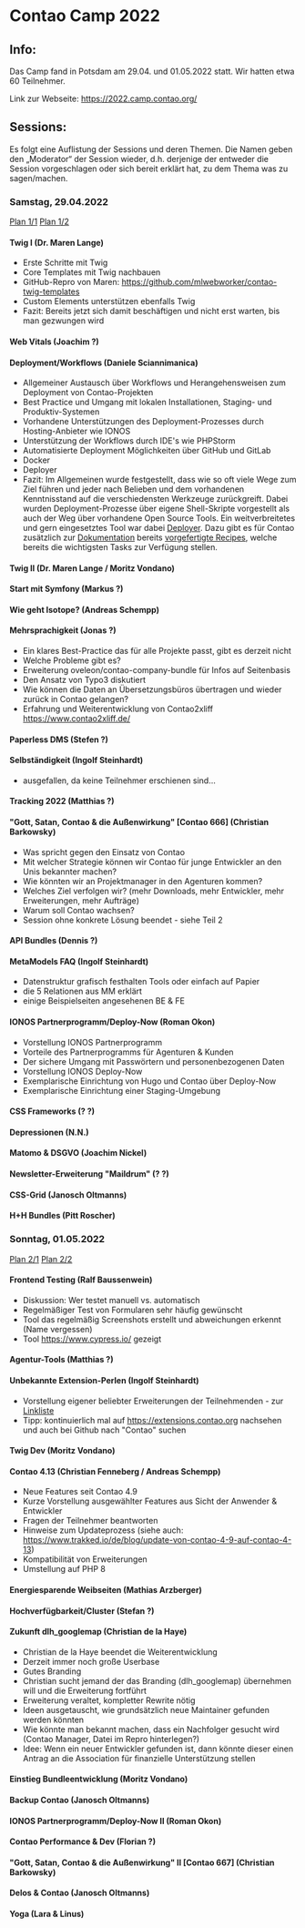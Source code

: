 # Contao Camp 2022

## Info:
Das Camp fand in Potsdam am 29.04. und 01.05.2022 statt. Wir hatten etwa 60 Teilnehmer.

Link zur Webseite: https://2022.camp.contao.org/

## Sessions:
Es folgt eine Auflistung der Sessions und deren Themen. Die Namen geben den
„Moderator“ der Session wieder, d.h. derjenige der entweder die Session
vorgeschlagen oder sich bereit erklärt hat, zu dem Thema was zu sagen/machen.

### Samstag, 29.04.2022
[Plan 1/1](plan_tag1_1.jpg)
[Plan 1/2](plan_tag1_2.jpg)

#### Twig I (Dr. Maren Lange)
* Erste Schritte mit Twig
* Core Templates mit Twig nachbauen
* GitHub-Repro von Maren: https://github.com/mlwebworker/contao-twig-templates
* Custom Elements unterstützen ebenfalls Twig
* Fazit: Bereits jetzt sich damit beschäftigen und nicht erst warten, bis man gezwungen wird

#### Web Vitals (Joachim ?)

#### Deployment/Workflows (Daniele Sciannimanica)

* Allgemeiner Austausch über Workflows und Herangehensweisen zum Deployment von Contao-Projekten
* Best Practice und Umgang mit lokalen Installationen, Staging- und Produktiv-Systemen
* Vorhandene Unterstützungen des Deployment-Prozesses durch Hosting-Anbieter wie IONOS
* Unterstützung der Workflows durch IDE's wie PHPStorm
* Automatisierte Deployment Möglichkeiten über GitHub und GitLab
* Docker
* Deployer
* Fazit: Im Allgemeinen wurde festgestellt, dass wie so oft viele Wege zum Ziel führen
  und jeder nach Belieben und dem vorhandenen Kenntnisstand auf die verschiedensten Werkzeuge
  zurückgreift. Dabei wurden Deployment-Prozesse über eigene Shell-Skripte vorgestellt als
  auch der Weg über vorhandene Open Source Tools. Ein weitverbreitetes und gern eingesetztes
  Tool war dabei [Deployer](https://deployer.org/). Dazu gibt es für Contao zusätzlich
  zur [Dokumentation](https://docs.contao.org/manual/de/guides/deployer/) bereits
  [vorgefertigte Recipes](https://docs.contao.org/manual/de/guides/deployer/#eigene-recipes),
  welche bereits die wichtigsten Tasks zur Verfügung stellen.

#### Twig II (Dr. Maren Lange / Moritz Vondano)

#### Start mit Symfony (Markus ?)

#### Wie geht Isotope? (Andreas Schempp)

#### Mehrsprachigkeit (Jonas ?)
* Ein klares Best-Practice das für alle Projekte passt, gibt es derzeit nicht
* Welche Probleme gibt es?
* Erweiterung oveleon/contao-company-bundle für Infos auf Seitenbasis
* Den Ansatz von Typo3 diskutiert
* Wie können die Daten an Übersetzungsbüros übertragen und wieder zurück in Contao gelangen?
* Erfahrung und Weiterentwicklung von Contao2xliff https://www.contao2xliff.de/

#### Paperless DMS (Stefen ?)

#### Selbständigkeit (Ingolf Steinhardt)

* ausgefallen, da keine Teilnehmer erschienen sind...

#### Tracking 2022 (Matthias ?)

#### "Gott, Satan, Contao & die Außenwirkung" [Contao 666] (Christian Barkowsky)
* Was spricht gegen den Einsatz von Contao
* Mit welcher Strategie können wir Contao für junge Entwickler an den Unis bekannter machen?
* Wie könnten wir an Projektmanager in den Agenturen kommen?
* Welches Ziel verfolgen wir? (mehr Downloads, mehr Entwickler, mehr Erweiterungen, mehr Aufträge)
* Warum soll Contao wachsen?
* Session ohne konkrete Lösung beendet - siehe Teil 2

#### API Bundles (Dennis ?)

#### MetaModels FAQ (Ingolf Steinhardt)

* Datenstruktur grafisch festhalten Tools oder einfach auf Papier
* die 5 Relationen aus MM erklärt
* einige Beispielseiten angesehenen BE & FE

#### IONOS Partnerprogramm/Deploy-Now (Roman Okon)

* Vorstellung IONOS Partnerprogramm
* Vorteile des Partnerprogramms für Agenturen & Kunden
* Der sichere Umgang mit Passwörtern und personenbezogenen Daten
* Vorstellung IONOS Deploy-Now
* Exemplarische Einrichtung von Hugo und Contao über Deploy-Now
* Exemplarische Einrichtung einer Staging-Umgebung

#### CSS Frameworks (? ?)

#### Depressionen (N.N.)

#### Matomo & DSGVO (Joachim Nickel)

#### Newsletter-Erweiterung "Maildrum" (? ?)

#### CSS-Grid (Janosch Oltmanns)

#### H+H Bundles (Pitt Roscher)

### Sonntag, 01.05.2022
[Plan 2/1](plan_tag2_1.jpg)
[Plan 2/2](plan_tag2_2.jpg)

#### Frontend Testing (Ralf Baussenwein)
* Diskussion: Wer testet manuell vs. automatisch
* Regelmäßiger Test von Formularen sehr häufig gewünscht
* Tool das regelmäßig Screenshots erstellt und abweichungen erkennt (Name vergessen)
* Tool https://www.cypress.io/ gezeigt


#### Agentur-Tools (Matthias ?)

#### Unbekannte Extension-Perlen (Ingolf Steinhardt)

* Vorstellung eigener beliebter Erweiterungen der Teilnehmenden - zur [Linkliste](must-have-extensions.md)
* Tipp: kontinuierlich mal auf https://extensions.contao.org nachsehen und
  auch bei Github nach "Contao" suchen

#### Twig Dev (Moritz Vondano)

#### Contao 4.13 (Christian Fenneberg / Andreas Schempp)
* Neue Features seit Contao 4.9
* Kurze Vorstellung ausgewählter Features aus Sicht der Anwender & Entwickler
* Fragen der Teilnehmer beantworten
* Hinweise zum Updateprozess (siehe auch: https://www.trakked.io/de/blog/update-von-contao-4-9-auf-contao-4-13)
* Kompatibilität von Erweiterungen
* Umstellung auf PHP 8

#### Energiesparende Weibseiten (Mathias Arzberger)

#### Hochverfügbarkeit/Cluster (Stefan ?)

#### Zukunft dlh_googlemap (Christian de la Haye)
* Christian de la Haye beendet die Weiterentwicklung
* Derzeit immer noch große Userbase
* Gutes Branding
* Christian sucht jemand der das Branding (dlh_googlemap) übernehmen will und die Erweiterung fortführt
* Erweiterung veraltet, kompletter Rewrite nötig
* Ideen ausgetauscht, wie grundsätzlich neue Maintainer gefunden werden könnten
* Wie könnte man bekannt machen, dass ein Nachfolger gesucht wird (Contao Manager, Datei im Repro hinterlegen?)
* Idee: Wenn ein neuer Entwickler gefunden ist, dann könnte dieser einen Antrag an die Association für
  finanzielle Unterstützung stellen

#### Einstieg Bundleentwicklung (Moritz Vondano)

#### Backup Contao (Janosch Oltmanns)

#### IONOS Partnerprogramm/Deploy-Now II (Roman Okon)

#### Contao Performance & Dev (Florian ?)

#### "Gott, Satan, Contao & die Außenwirkung" II [Contao 667] (Christian Barkowsky)

#### Delos & Contao (Janosch Oltmanns)

#### Yoga (Lara & Linus)
